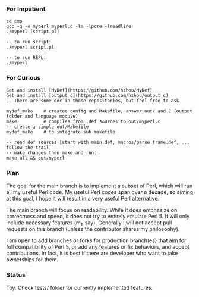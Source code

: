 ### For Impatient
    cd cmp
    gcc -g -o myperl myperl.c -lm -lpcre -lreadline
    ./myperl [script.pl]

    -- to run script:
    ./myperl script.pl

    -- to run REPL:
    ./myperl

### For Curious
    Get and install [MyDef](https://github.com/hzhou/MyDef)
    Get and install [output_c](https://github.com/hzhou/output_c)
    -- There are some doc in those repositories, but feel free to ask

    mydef_make    # creates config and Makefile, answer out/ and C (output folder and language module)
    make          # compiles from .def sources to out/myperl.c
    -- create a simple out/Makefile
    mydef_make    # to integrate sub makefile

    -- read def sources [start with main.def, macros/parse_frame.def, ... follow the trail]
    -- make changes then make and run:
    make all && out/myperl

### Plan
The goal for the main branch is to implement a subset of Perl, which will run all my useful Perl code. My useful Perl codes span over a decade, so aiming at this goal, I hope it will result in a very useful Perl alternative. 

The main branch will focus on readability. While it does emphasize on correctness and speed, it does not try to entirely emulate Perl 5. It will only include necessary features (my say). Generally I will not accept pull requests on this branch (unless the contributor shares my philosophy).

I am open to add branches or forks for production branch(es) that aim for full compatibility of Perl 5, or add any features or fix behaviors, and accept contributions. In fact, it is best if there are developer who want to take ownerships for them. 
    
### Status

Toy. Check tests/ folder for currently implemented features.



